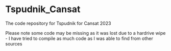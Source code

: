 # Tspudnik_Cansat
The code repository for Tspudnik for Cansat 2023

Please note some code may be missing as it was lost due to a hardrive wipe - I have tried to compile as much code as I was able to find from other sources
